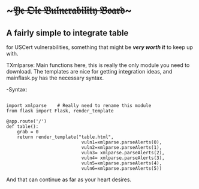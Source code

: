 # ~~~~~~~𝔜𝔢 𝔒𝔩𝔢 𝔙𝔲𝔩𝔫𝔢𝔯𝔞𝔟𝔦𝔩𝔦𝔱𝔶 𝔅𝔬𝔞𝔯𝔡~~~~~~~
## A fairly simple to integrate table
for USCert vulnerabilities, something that might be ***very worth it*** to keep up with.

TXmlparse: Main functions here, this is really the only module you need to download. The templates are nice for getting integration ideas, and mainflask.py has the necessary syntax.

-Syntax:

```
 
import xmlparse    # Really need to rename this module
from flask import Flask, render_template
 
@app.route('/')
def table():
    grab = 0
    return render_template("table.html",
                            vuln1=xmlparse.parseAlerts(0),
                            vuln2=xmlparse.parseAlerts(1),
                            vuln3= xmlparse.parseAlerts(2),
                            vuln4= xmlparse.parseAlerts(3),
                            vuln5=xmlparse.parseAlerts(4),
                            vuln6=xmlparse.parseAlerts(5))
```
And that can continue as far as your heart desires.
